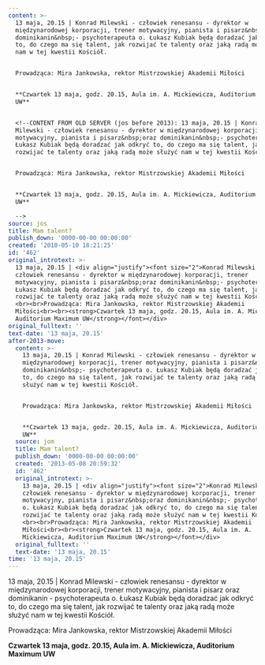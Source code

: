 ```yaml
---
content: >-
  13 maja, 20.15 | Konrad Milewski - człowiek renesansu - dyrektor w
  międzynarodowej korporacji, trener motywacyjny, pianista i pisarz&nbsp;oraz
  dominikanin&nbsp;- psychoterapeuta o. Łukasz Kubiak będą doradzać jak odkryć
  to, do czego ma się talent, jak rozwijać te talenty oraz jaką radą może służyć
  nam w tej kwestii Kościół. 


  Prowadząca: Mira Jankowska, rektor Mistrzowskiej Akademii Miłości


  **Czwartek 13 maja, godz. 20.15, Aula im. A. Mickiewicza, Auditorium Maximum
  UW**


  <!--CONTENT FROM OLD SERVER (jos before 2013): 13 maja, 20.15 | Konrad
  Milewski - człowiek renesansu - dyrektor w międzynarodowej korporacji, trener
  motywacyjny, pianista i pisarz&nbsp;oraz dominikanin&nbsp;- psychoterapeuta o.
  Łukasz Kubiak będą doradzać jak odkryć to, do czego ma się talent, jak
  rozwijać te talenty oraz jaką radą może służyć nam w tej kwestii Kościół. 


  Prowadząca: Mira Jankowska, rektor Mistrzowskiej Akademii Miłości


  **Czwartek 13 maja, godz. 20.15, Aula im. A. Mickiewicza, Auditorium Maximum
  UW**         

  -->
source: jos
title: Mam talent?
publish_down: '0000-00-00 00:00:00'
created: '2010-05-10 18:21:25'
id: '462'
original_introtext: >-
  13 maja, 20.15 | <div align="justify"><font size="2">Konrad Milewski -
  człowiek renesansu - dyrektor w międzynarodowej korporacji, trener
  motywacyjny, pianista i pisarz&nbsp;oraz dominikanin&nbsp;- psychoterapeuta o.
  Łukasz Kubiak będą doradzać jak odkryć to, do czego ma się talent, jak
  rozwijać te talenty oraz jaką radą może służyć nam w tej kwestii Kościół.
  <br><br>Prowadząca: Mira Jankowska, rektor Mistrzowskiej Akademii
  Miłości<br><br><strong>Czwartek 13 maja, godz. 20.15, Aula im. A. Mickiewicza,
  Auditorium Maximum UW</strong></font></div>         
original_fulltext: ''
text-date: '13 maja, 20.15'
after-2013-move:
  content: >-
    13 maja, 20.15 | Konrad Milewski - człowiek renesansu - dyrektor w
    międzynarodowej korporacji, trener motywacyjny, pianista i pisarz&nbsp;oraz
    dominikanin&nbsp;- psychoterapeuta o. Łukasz Kubiak będą doradzać jak odkryć
    to, do czego ma się talent, jak rozwijać te talenty oraz jaką radą może
    służyć nam w tej kwestii Kościół. 


    Prowadząca: Mira Jankowska, rektor Mistrzowskiej Akademii Miłości


    **Czwartek 13 maja, godz. 20.15, Aula im. A. Mickiewicza, Auditorium Maximum
    UW**
  source: jom
  title: Mam talent?
  publish_down: '0000-00-00 00:00:00'
  created: '2013-05-08 20:59:32'
  id: '462'
  original_introtext: >-
    13 maja, 20.15 | <div align="justify"><font size="2">Konrad Milewski -
    człowiek renesansu - dyrektor w międzynarodowej korporacji, trener
    motywacyjny, pianista i pisarz&nbsp;oraz dominikanin&nbsp;- psychoterapeuta
    o. Łukasz Kubiak będą doradzać jak odkryć to, do czego ma się talent, jak
    rozwijać te talenty oraz jaką radą może służyć nam w tej kwestii Kościół.
    <br><br>Prowadząca: Mira Jankowska, rektor Mistrzowskiej Akademii
    Miłości<br><br><strong>Czwartek 13 maja, godz. 20.15, Aula im. A.
    Mickiewicza, Auditorium Maximum UW</strong></font></div>
  original_fulltext: ''
  text-date: '13 maja, 20.15'
time: '13 maja, 20.15'
---
```

13 maja, 20.15 | Konrad Milewski - człowiek renesansu - dyrektor w międzynarodowej korporacji, trener motywacyjny, pianista i pisarz&nbsp;oraz dominikanin&nbsp;- psychoterapeuta o. Łukasz Kubiak będą doradzać jak odkryć to, do czego ma się talent, jak rozwijać te talenty oraz jaką radą może służyć nam w tej kwestii Kościół. 

Prowadząca: Mira Jankowska, rektor Mistrzowskiej Akademii Miłości

**Czwartek 13 maja, godz. 20.15, Aula im. A. Mickiewicza, Auditorium Maximum UW**

<!--CONTENT FROM OLD SERVER (jos before 2013): 13 maja, 20.15 | Konrad Milewski - człowiek renesansu - dyrektor w międzynarodowej korporacji, trener motywacyjny, pianista i pisarz&nbsp;oraz dominikanin&nbsp;- psychoterapeuta o. Łukasz Kubiak będą doradzać jak odkryć to, do czego ma się talent, jak rozwijać te talenty oraz jaką radą może służyć nam w tej kwestii Kościół. 

Prowadząca: Mira Jankowska, rektor Mistrzowskiej Akademii Miłości

**Czwartek 13 maja, godz. 20.15, Aula im. A. Mickiewicza, Auditorium Maximum UW**         
-->

<!--{{json:{"created_date":"2010-05-10 18:21:25","publish_down":"0000-00-00 00:00:00","id":"462"}}}-->
